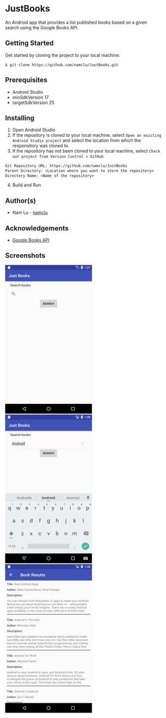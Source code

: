 # JustBooks
An Android app that provides a list published books based on a given search using the Google Books API.

## Getting Started

Get started by cloning the project to your local machine:

```
$ git clone https://github.com/namclu/JustBooks.git
```

## Prerequisites

- Android Studio
- minSdkVersion 17
- targetSdkVersion 25

## Installing

1. Open Android Studio
2. If the repository is cloned to your local machine, select ```Open an existing Android Studio project``` 
and select the location from which the responsitory was cloned to.
3. If the repository has not been cloned to your local machine, select ```Check out project from Version Control > GitHub```

```
Git Repository URL: https://github.com/namclu/JustBooks
Parent Directory: <Location where you want to store the repository>
Directory Name: <Name of the repository>
```
4. Build and Run

## Author(s)

- Nam Lu - [namclu](https://github.com/namclu)

## Acknowledgements

- [Google Books API](https://developers.google.com/books/)

## Screenshots

<img src="/screenshots/screen_initial_screen.png" width="280" height="480"> <img src="/screenshots/screen_input_search.png" width="280" height="480"> <img src="/screenshots/screen_search_results.png" width="280" height="480">